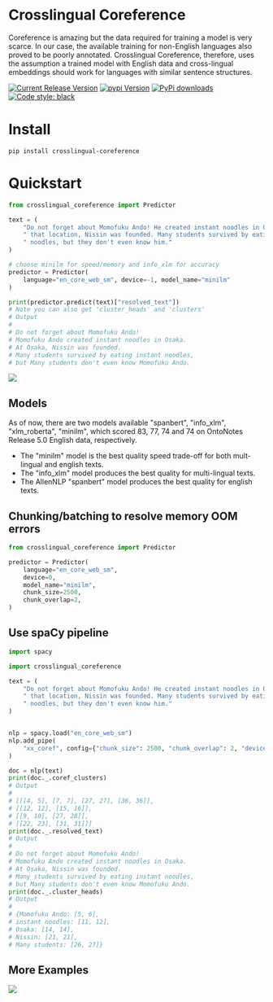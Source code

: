 # Crosslingual Coreference
Coreference is amazing but the data required for training a model is very scarce. In our case, the available training for non-English languages also proved to be poorly annotated. Crosslingual Coreference, therefore, uses the assumption a trained model with English data and cross-lingual embeddings should work for languages with similar sentence structures.

[![Current Release Version](https://img.shields.io/github/release/pandora-intelligence/crosslingual-coreference.svg?style=flat-square&logo=github)](https://github.com/pandora-intelligence/crosslingual-coreference/releases)
[![pypi Version](https://img.shields.io/pypi/v/crosslingual-coreference.svg?style=flat-square&logo=pypi&logoColor=white)](https://pypi.org/project/crosslingual-coreference/)
[![PyPi downloads](https://static.pepy.tech/personalized-badge/crosslingual-coreference?period=total&units=international_system&left_color=grey&right_color=orange&left_text=pip%20downloads)](https://pypi.org/project/crosslingual-coreference/)
[![Code style: black](https://img.shields.io/badge/code%20style-black-000000.svg?style=flat-square)](https://github.com/ambv/black)

# Install

```
pip install crosslingual-coreference
```
# Quickstart
```python
from crosslingual_coreference import Predictor

text = (
    "Do not forget about Momofuku Ando! He created instant noodles in Osaka. At"
    " that location, Nissin was founded. Many students survived by eating these"
    " noodles, but they don't even know him."
)

# choose minilm for speed/memory and info_xlm for accuracy
predictor = Predictor(
    language="en_core_web_sm", device=-1, model_name="minilm"
)

print(predictor.predict(text)["resolved_text"])
# Note you can also get 'cluster_heads' and 'clusters'
# Output
#
# Do not forget about Momofuku Ando!
# Momofuku Ando created instant noodles in Osaka.
# At Osaka, Nissin was founded.
# Many students survived by eating instant noodles,
# but Many students don't even know Momofuku Ando.
```
![](https://raw.githubusercontent.com/Pandora-Intelligence/crosslingual-coreference/master/img/example_en.png)

## Models
As of now, there are two models available "spanbert", "info_xlm", "xlm_roberta", "minilm", which scored 83, 77, 74 and 74 on OntoNotes Release 5.0 English data, respectively. 
- The "minilm" model is the best quality speed trade-off for both mult-lingual and english texts. 
- The "info_xlm" model produces the best quality for multi-lingual texts.
- The AllenNLP "spanbert" model produces the best quality for english texts.

## Chunking/batching to resolve memory OOM errors

```python
from crosslingual_coreference import Predictor

predictor = Predictor(
    language="en_core_web_sm",
    device=0,
    model_name="minilm",
    chunk_size=2500,
    chunk_overlap=2,
)
```

## Use spaCy pipeline
```python
import spacy

import crosslingual_coreference

text = (
    "Do not forget about Momofuku Ando! He created instant noodles in Osaka. At"
    " that location, Nissin was founded. Many students survived by eating these"
    " noodles, but they don't even know him."
)


nlp = spacy.load("en_core_web_sm")
nlp.add_pipe(
    "xx_coref", config={"chunk_size": 2500, "chunk_overlap": 2, "device": 0}
)

doc = nlp(text)
print(doc._.coref_clusters)
# Output
#
# [[[4, 5], [7, 7], [27, 27], [36, 36]],
# [[12, 12], [15, 16]],
# [[9, 10], [27, 28]],
# [[22, 23], [31, 31]]]
print(doc._.resolved_text)
# Output
#
# Do not forget about Momofuku Ando!
# Momofuku Ando created instant noodles in Osaka.
# At Osaka, Nissin was founded.
# Many students survived by eating instant noodles,
# but Many students don't even know Momofuku Ando.
print(doc._.cluster_heads)
# Output
# 
# {Momofuku Ando: [5, 6], 
# instant noodles: [11, 12], 
# Osaka: [14, 14], 
# Nissin: [21, 21], 
# Many students: [26, 27]} 
```

## More Examples
![](https://raw.githubusercontent.com/Pandora-Intelligence/crosslingual-coreference/master/img/example_total.png)
